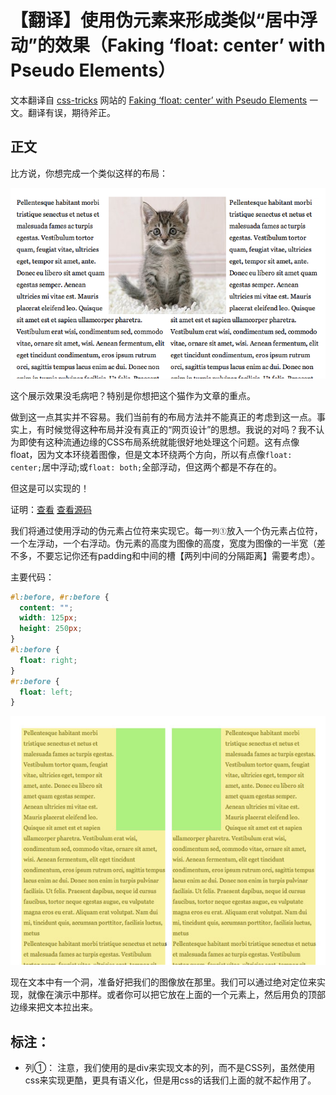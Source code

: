 # 【翻译】使用伪元素来形成类似“居中浮动”的效果（Faking ‘float: center’ with Pseudo Elements）
文本翻译自 [css-tricks](https://css-tricks.com/) 网站的 [Faking ‘float: center’ with Pseudo Elements](https://css-tricks.com/float-center/) 一文。翻译有误，期待斧正。

## 正文
比方说，你想完成一个类似这样的布局：

![](https://github.com/kuckboy1994/Blog/blob/master/images/css-tricks/catinmiddle1.png)

这个展示效果没毛病吧？特别是你想把这个猫作为文章的重点。

做到这一点其实并不容易。我们当前有的布局方法并不能真正的考虑到这一点。事实上，有时候觉得这种布局并没有真正的“网页设计”的思想。我说的对吗？我不认为即使有这种流通边缘的CSS布局系统就能很好地处理这个问题。这有点像float，因为文本环绕着图像，但是文本环绕两个方向，所以有点像`float: center;`居中浮动;或`float: both;`全部浮动，但这两个都是不存在的。

但这是可以实现的！

证明：[查看](https://css-tricks.com/examples/FloatBoth/) [查看源码](https://github.com/kuckboy1994/Blog/blob/master/demo/css-tricks/float-both/index.html)

我们将通过使用浮动的伪元素占位符来实现它。每一`列①`放入一个伪元素占位符，一个左浮动，一个右浮动。伪元素的高度为图像的高度，宽度为图像的一半宽（差不多，不要忘记你还有padding和中间的槽【两列中间的分隔距离】需要考虑）。

主要代码：

```css
#l:before, #r:before { 
  content: ""; 
  width: 125px; 
  height: 250px; 
}
#l:before { 
  float: right; 
}
#r:before { 
  float: left; 
}
```

![](https://github.com/kuckboy1994/Blog/blob/master/images/css-tricks/psuedoplaceholders.jpg)

现在文本中有一个洞，准备好把我们的图像放在那里。我们可以通过绝对定位来实现，就像在演示中那样。或者你可以把它放在上面的一个元素上，然后用负的顶部边缘来把文本拉出来。

## 标注：
- 列①： 注意，我们使用的是div来实现文本的列，而不是CSS列，虽然使用css来实现更酷，更具有语义化，但是用css的话我们上面的就不起作用了。